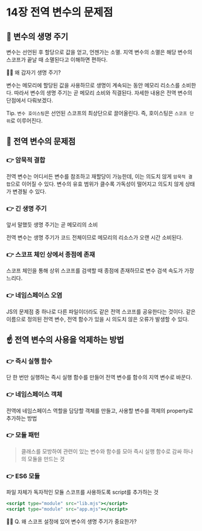 # 14장 전역 변수의 문제점

## 🧐 변수의 생명 주기

  변수는 선언된 후 할당으로 값을 얻고, 언젠가는 소멸. 지역 변수의 소멸은 해당 변수의 스코프가 끝날 때 소멸된다고 이해하면 편하다.

🙋‍♀️ 왜 갑자기 생명 주기?

변수는 메모리에 할당된 값을 사용하므로 생명이 계속되는 동안 메모리 리소스를 소비한다. 따라서 변수의 생명 주기는 곧 메모리 소비와 직결된다. 자세한 내용은 전역 변수의 단점에서 다뤄보겠다.

Tip. `변수 호이스팅`은 선언된 스코프의 최상단으로 끌어올린다. 즉, 호이스팅은 `스코프 단위`로 이루어진다.

## 🧐 전역 변수의 문제점

### 👉 암묵적 결합

전역 변수는 어디서든 변수를 참조하고 재할당이 가능한데, 이는 의도치 않게 `암묵적 결합`으로 이어질 수 있다. 변수의 유효 범위가 클수록 가독성이 떨어지고 의도치 않게 상태가 변경될 수 있다.

### 👉 긴 생명 주기

앞서 말했듯 생명 주기는 곧 메모리의 소비

전역 변수는 생명 주기가 코드 전체이므로 메모리의 리소스가 오랜 시간 소비된다. 

### 👉 스코프 체인 상에서 종점에 존재

스코프 체인을 통해 상위 스코프를 검색할 때 종점에 존재하므로 변수 검색 속도가 가장 느리다.

### 👉 네임스페이스 오염

JS의 문제점 중 하나로 다른 파일이더라도 같은 전역 스코프를 공유한다는 것이다. 같은 이름으로 정의된 전역 변수, 전역 함수가 있을 시 의도치 않은 오류가 발생할 수 있다.

## ☝ 전역 변수의 사용을 억제하는 방법

### 👉 즉시 실행 함수

단 한 번만 실행하는 즉시 실행 함수를 만들어 전역 변수를 함수의 지역 변수로 바꾼다.

### 👉 네임스페이스 객체

전역에 네임스페이스 역할을 담당할 객체를 만들고, 사용할 변수를 객체의 property로 추가하는 방법

### 👉 모듈 패턴

> 클래스를 모방하여 관련이 있는 변수와 함수를 모아 즉시 실행 함수로 감싸 하나의 모듈을 만드는 것
> 

### 👉 ES6 모듈

파일 자체가 독자적인 모듈 스코프를 사용하도록 script를 추가하는 것

```jsx
<script type="module" src="lib.mjs"></script>
<script type="module" src="app.mjs"></script>
```

🙋‍♀️ Q. 왜 스코프 설정에 있어 변수의 생명 주기가 중요한가?